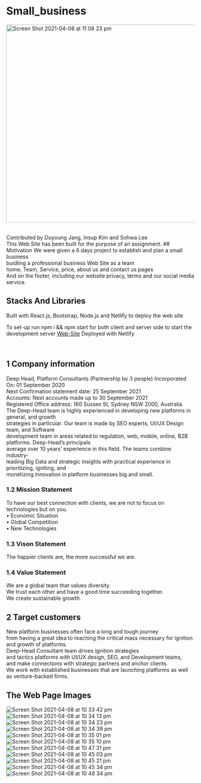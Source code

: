 # Small_business

<img width="528" alt="Screen Shot 2021-04-08 at 11 08 23 pm" src="https://user-images.githubusercontent.com/54985943/114041308-64aa7400-98bf-11eb-9baa-493d29677c7c.png"></hr>

</br>
Contributed by Duyoung Jang, Insup Kim and Sohwa Lee</br >
This Web Site has been built for the purpose of an assignment.
## Motivation
We were given a 6 days project to establish and plan a small business </br>
buidling a professional business Web Site as a team </br>
home, Team, Service, price, about us and contact us pages</br>
And on the footer, including our website privacy, terms and our social media service.</br>

## Stacks And Libraries
Built with React.js, Bootstrap, Node.js and Netlify to deploy the web site

To set-up
run npm i && npm start for both client and server side to start the development server
[Web-Site](https://smallbusiness2020.netlify.app) Deployed with Netlify</br>

</br>

## 1 Company information

Deep Head, Platform Consultants (Partnership by 3 people) Incorporated On: 01 September 2020</br>
Next Confirmation statement date: 25 September 2021</br>
Accounts: Next accounts made up to 30 September 2021</br>
Registered Office address: 160 Sussex St, Sydney NSW 2000, Australia</br>
The Deep-Head team is highly experienced in developing new platforms in general, and growth</br>
strategies in particular. Our team is made by SEO experts, UI/UX Design team, and Software</br>
development team in areas related to regulation, web, mobile, online, B2B platforms. Deep-Head’s principals</br>
average over 10 years’ experience in this field. The teams combine industry-</br>
leading Big Data and strategic insights with practical experience in prioritizing, igniting, and</br>
monetizing innovation in platform businesses big and small.</br>

### 1.2 Mission Statement
To have our best connection with clients, we are not to focus on technologies but on you.</br>
• Economic Situation </br>
• Global Competition </br>
• New Technologies</br>

### 1.3 Vison Statement
The happier clients are, the more successful we are.
### 1.4 Value Statement
We are a global team that values diversity.</br>
We trust each other and have a good time succeeding together.</br>
We create sustainable growth.</br>
## 2 Target customers
New platform businesses often face a long and tough journey </br> 
from having a great idea to reaching the critical mass necessary for ignition and growth of platforms.</br>
Deep-Head Consultant team drives ignition strategies </br>
and tactics platforms with UI/UX design, SEO, and Development teams, </br>
and make connections with strategic partners and anchor clients.</br>
We work with established businesses that are launching platforms as well as venture-backed firms.</br>

## The Web Page Images
![Screen Shot 2021-04-08 at 10 33 42 pm](https://user-images.githubusercontent.com/54985943/114038821-28761400-98bd-11eb-871d-0c1021045e33.png)
![Screen Shot 2021-04-08 at 10 34 13 pm](https://user-images.githubusercontent.com/54985943/114038834-2ad86e00-98bd-11eb-8e81-51b2ac342d98.png)
![Screen Shot 2021-04-08 at 10 34 23 pm](https://user-images.githubusercontent.com/54985943/114038839-2c099b00-98bd-11eb-9a96-3a54a79ef646.png)
![Screen Shot 2021-04-08 at 10 34 39 pm](https://user-images.githubusercontent.com/54985943/114038845-2d3ac800-98bd-11eb-8d98-f4ac54a795db.png)
![Screen Shot 2021-04-08 at 10 35 01 pm](https://user-images.githubusercontent.com/54985943/114038850-2e6bf500-98bd-11eb-9c17-f27d68e6627b.png)
![Screen Shot 2021-04-08 at 10 35 10 pm](https://user-images.githubusercontent.com/54985943/114038857-2f9d2200-98bd-11eb-86d6-516963a69f72.png)
![Screen Shot 2021-04-08 at 10 47 31 pm](https://user-images.githubusercontent.com/54985943/114038860-30ce4f00-98bd-11eb-89ed-f88db54a9776.png)
![Screen Shot 2021-04-08 at 10 45 03 pm](https://user-images.githubusercontent.com/54985943/114038863-31ff7c00-98bd-11eb-8f52-3ea473e6d947.png)
![Screen Shot 2021-04-08 at 10 45 21 pm](https://user-images.githubusercontent.com/54985943/114038869-32981280-98bd-11eb-985a-53493ec56ea4.png)
![Screen Shot 2021-04-08 at 10 45 34 pm](https://user-images.githubusercontent.com/54985943/114038877-33c93f80-98bd-11eb-9279-bd1a3f1230dd.png)
![Screen Shot 2021-04-08 at 10 48 34 pm](https://user-images.githubusercontent.com/54985943/114038888-34fa6c80-98bd-11eb-9fb3-ed9c22540f2a.png)

